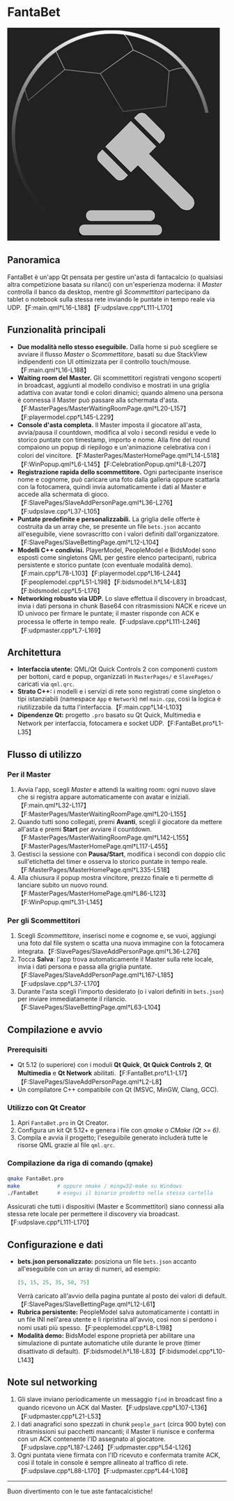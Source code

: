 # FantaBet

![Schermate principali dell'app](app.jpg)

## Panoramica
FantaBet è un'app Qt pensata per gestire un'asta di fantacalcio (o qualsiasi altra
competizione basata su rilanci) con un'esperienza moderna: il *Master* controlla il
banco da desktop, mentre gli *Scommettitori* partecipano da tablet o notebook sulla
stessa rete inviando le puntate in tempo reale via UDP.【F:main.qml†L16-L188】【F:udpslave.cpp†L111-L170】

## Funzionalità principali
- **Due modalità nello stesso eseguibile.** Dalla home si può scegliere se avviare il
  flusso *Master* o *Scommettitore*, basati su due StackView indipendenti con UI
  ottimizzata per il controllo touch/mouse.【F:main.qml†L16-L188】
- **Waiting room del Master.** Gli scommettitori registrati vengono scoperti in
  broadcast, aggiunti al modello condiviso e mostrati in una griglia adattiva con
  avatar tondi e colori dinamici; quando almeno una persona è connessa il Master può
  passare alla schermata d'asta.【F:MasterPages/MasterWaitingRoomPage.qml†L20-L157】【F:playermodel.cpp†L145-L229】
- **Console d'asta completa.** Il Master imposta il giocatore all'asta, avvia/pausa
  il countdown, modifica al volo i secondi residui e vede lo storico puntate con
  timestamp, importo e nome. Alla fine del round compaiono un popup di riepilogo e
  un'animazione celebrativa con i colori del vincitore.【F:MasterPages/MasterHomePage.qml†L14-L518】【F:WinPopup.qml†L6-L145】【F:CelebrationPopup.qml†L8-L207】
- **Registrazione rapida dello scommettitore.** Ogni partecipante inserisce nome e
  cognome, può caricare una foto dalla galleria oppure scattarla con la fotocamera,
  quindi invia automaticamente i dati al Master e accede alla schermata di gioco.【F:SlavePages/SlaveAddPersonPage.qml†L36-L276】【F:udpslave.cpp†L37-L105】
- **Puntate predefinite e personalizzabili.** La griglia delle offerte è costruita
  da un array che, se presente un file `bets.json` accanto all'eseguibile,
  viene sovrascritto con i valori definiti dall'organizzatore.【F:SlavePages/SlaveBettingPage.qml†L12-L104】
- **Modelli C++ condivisi.** PlayerModel, PeopleModel e BidsModel sono esposti come
  singletons QML per gestire elenco partecipanti, rubrica persistente e storico
  puntate (con eventuale modalità demo).【F:main.cpp†L78-L103】【F:playermodel.cpp†L16-L244】【F:peoplemodel.cpp†L51-L198】【F:bidsmodel.h†L14-L83】【F:bidsmodel.cpp†L5-L176】
- **Networking robusto via UDP.** Lo slave effettua il discovery in broadcast,
  invia i dati persona in chunk Base64 con ritrasmissioni NACK e riceve un ID univoco
  per firmare le puntate; il master risponde con ACK e processa le offerte in
  tempo reale.【F:udpslave.cpp†L111-L246】【F:udpmaster.cpp†L7-L169】

## Architettura
- **Interfaccia utente:** QML/Qt Quick Controls 2 con componenti custom per bottoni,
  card e popup, organizzati in `MasterPages/` e `SlavePages/` caricati via `qml.qrc`.
- **Strato C++:** i modelli e i servizi di rete sono registrati come singleton o
  tipi istanziabili (namespace `App` e `Network`) nel `main.cpp`, così la logica è
  riutilizzabile da tutta l'interfaccia.【F:main.cpp†L14-L103】
- **Dipendenze Qt:** progetto `.pro` basato su Qt Quick, Multimedia e Network per
  interfaccia, fotocamera e socket UDP.【F:FantaBet.pro†L1-L35】

## Flusso di utilizzo
### Per il Master
1. Avvia l'app, scegli *Master* e attendi la waiting room: ogni nuovo slave che si
   registra appare automaticamente con avatar e iniziali.【F:main.qml†L32-L117】【F:MasterPages/MasterWaitingRoomPage.qml†L20-L155】
2. Quando tutti sono collegati, premi **Avanti**, scegli il giocatore da mettere
   all'asta e premi **Start** per avviare il countdown.【F:MasterPages/MasterWaitingRoomPage.qml†L142-L155】【F:MasterPages/MasterHomePage.qml†L117-L455】
3. Gestisci la sessione con **Pausa/Start**, modifica i secondi con doppio clic
   sull'etichetta del timer e osserva lo storico puntate in tempo reale.【F:MasterPages/MasterHomePage.qml†L335-L518】
4. Alla chiusura il popup mostra vincitore, prezzo finale e ti permette di lanciare
   subito un nuovo round.【F:MasterPages/MasterHomePage.qml†L86-L123】【F:WinPopup.qml†L31-L145】

### Per gli Scommettitori
1. Scegli *Scommettitore*, inserisci nome e cognome e, se vuoi, aggiungi una foto
   dal file system o scatta una nuova immagine con la fotocamera integrata.【F:SlavePages/SlaveAddPersonPage.qml†L36-L276】
2. Tocca **Salva**: l'app trova automaticamente il Master sulla rete locale,
   invia i dati persona e passa alla griglia puntate.【F:SlavePages/SlaveAddPersonPage.qml†L167-L185】【F:udpslave.cpp†L37-L170】
3. Durante l'asta scegli l'importo desiderato (o i valori definiti in `bets.json`)
   per inviare immediatamente il rilancio.【F:SlavePages/SlaveBettingPage.qml†L63-L104】

## Compilazione e avvio
### Prerequisiti
- Qt 5.12 (o superiore) con i moduli **Qt Quick**, **Qt Quick Controls 2**,
  **Qt Multimedia** e **Qt Network** abilitati.【F:FantaBet.pro†L1-L17】【F:SlavePages/SlaveAddPersonPage.qml†L2-L8】
- Un compilatore C++ compatibile con Qt (MSVC, MinGW, Clang, GCC).

### Utilizzo con Qt Creator
1. Apri `FantaBet.pro` in Qt Creator.
2. Configura un kit Qt 5.12+ e genera i file con *qmake* o *CMake (Qt >= 6)*.
3. Compila e avvia il progetto; l'eseguibile generato includerà tutte le risorse QML
   grazie al file `qml.qrc`.

### Compilazione da riga di comando (qmake)
```bash
qmake FantaBet.pro
make            # oppure nmake / mingw32-make su Windows
./FantaBet      # esegui il binario prodotto nella stessa cartella
```
Assicurati che tutti i dispositivi (Master e Scommettitori) siano connessi alla
stessa rete locale per permettere il discovery via broadcast.【F:udpslave.cpp†L111-L170】

## Configurazione e dati
- **bets.json personalizzato:** posiziona un file `bets.json` accanto all'eseguibile
  con un array di numeri, ad esempio:
  ```json
  [5, 15, 25, 35, 50, 75]
  ```
  Verrà caricato all'avvio della pagina puntate al posto dei valori di default.【F:SlavePages/SlaveBettingPage.qml†L12-L61】
- **Rubrica persistente:** PeopleModel salva automaticamente i contatti in un file
  INI nell'area utente e li ripristina all'avvio, così non si perdono i nomi usati
  più spesso.【F:peoplemodel.cpp†L8-L198】
- **Modalità demo:** BidsModel espone proprietà per abilitare una simulazione di
  puntate automatiche utile durante le prove (timer disattivato di default).【F:bidsmodel.h†L18-L83】【F:bidsmodel.cpp†L10-L143】

## Note sul networking
1. Gli slave inviano periodicamente un messaggio `find` in broadcast fino a quando
   ricevono un ACK dal Master.【F:udpslave.cpp†L107-L136】【F:udpmaster.cpp†L21-L53】
2. I dati anagrafici sono spezzati in chunk `people_part` (circa 900 byte) con
   ritrasmissioni sui pacchetti mancanti; il Master li riunisce e conferma con un
   ACK contenente l'ID assegnato al giocatore.【F:udpslave.cpp†L187-L246】【F:udpmaster.cpp†L54-L126】
3. Ogni puntata viene firmata con l'ID ricevuto e confermata tramite ACK, così il
   totale in console è sempre allineato al traffico di rete.【F:udpslave.cpp†L88-L170】【F:udpmaster.cpp†L44-L108】

---
Buon divertimento con le tue aste fantacalcistiche!
